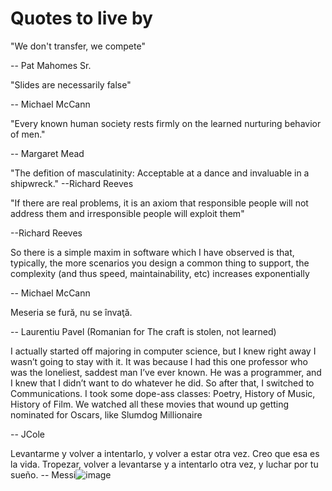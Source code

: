 # Quotes to live by

"We don't transfer, we compete"

-- Pat Mahomes Sr.

"Slides are necessarily false"

-- Michael McCann

"Every known human society rests firmly on the learned nurturing behavior of men."

-- Margaret Mead

"The defition of masculatinity: Acceptable at a dance and invaluable in a shipwreck."
--Richard Reeves

"If there are real problems, it is an axiom that responsible people will not address them and irresponsible people will exploit them"

--Richard Reeves

So there is a simple maxim in software which I have observed is that, typically, the more scenarios you design a common thing to support, the complexity (and thus speed, maintainability, etc) increases exponentially

-- Michael McCann

Meseria se fură, nu se învaţă.

-- Laurentiu Pavel (Romanian for The craft is stolen, not learned)

I actually started off majoring in computer science, but I knew right away I wasn’t going to stay with it. It was because I had this one professor who was the loneliest, saddest man I’ve ever known. He was a programmer, and I knew that I didn’t want to do whatever he did. So after that, I switched to Communications. I took some dope-ass classes: Poetry, History of Music, History of Film. We watched all these movies that wound up getting nominated for Oscars, like Slumdog Millionaire

-- JCole

Levantarme y volver a intentarlo, y volver a estar otra vez. Creo que esa es la vida. Tropezar, volver a levantarse y a intentarlo otra vez, y luchar por tu sueño.
-- Messi![image](https://github.com/rakirs2/general-notes/assets/15315770/caa5ca1b-ebba-4714-b759-04c451270b43)
